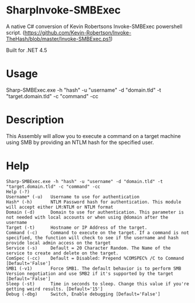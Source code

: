 # SharpInvoke-SMBExec
A native C# conversion of Kevin Robertsons Invoke-SMBExec powershell script. (https://github.com/Kevin-Robertson/Invoke-TheHash/blob/master/Invoke-SMBExec.ps1)

Built for .NET 4.5

# Usage
Sharp-SMBExec.exe -h "hash" -u "username" -d "domain.tld" -t "target.domain.tld" -c "command" -cc 

# Description
This Assembly will allow you to execute a command on a target machine using SMB by providing an NTLM hash for the specified user.

# Help
```
Sharp-SMBExec.exe -h "hash" -u "username" -d "domain.tld" -t "target.domain.tld" -c "command" -cc
Help (-?)                                                                                                               
Username* (-u)   Username to use for authentication                                                                     
Hash* (-h)       NTLM Password hash for authentication. This module will accept either LM:NTLM or NTLM format           
Domain (-d)      Domain to use for authentication. This parameter is not needed with local accounts or when using @domain after the username
Target (-t)      Hostname or IP Address of the target.                                                                  
Command (-c)     Command to execute on the target. If a command is not specified, the function will check to see if the username and hash provide local admin access on the target
Service (-s)     Default = 20 Character Random. The Name of the service to create and delete on the target.             
ComSpec (-cc)    Default = Disabled: Prepend %COMSPEC% /C to Command [Default='False']                                  
SMB1 (-v1)       Force SMB1. The default behavior is to perform SMB Version negotiation and use SMB2 if it's supported by the target [Default='False']
Sleep (-st)      Time in seconds to sleep. Change this value if you're getting weird results. [Default='15']            
Debug (-dbg)     Switch, Enable debugging [Default='False']                              
```
